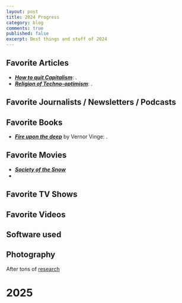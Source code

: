 ```yaml
---
layout: post
title: 2024 Progress
category: blog
comments: true
published: false
excerpt: Best things and stuff of 2024
---
```


## Favorite Articles

- _**[How to quit Capitalism](https://joanwestenberg.com/blog/how-to-quit-capitalism)**_: .  
- _**[Religion of Techno-optimism](https://disconnect.blog/the-religion-of-techno-optimism/)**_: .  

## Favorite Journalists / Newsletters / Podcasts

## Favorite Books

- _**[Fire upon the deep](https://joanwestenberg.com/blog/how-to-quit-capitalism)**_ by Vernor Vinge: .  

## Favorite Movies

- _**[Society of the Snow](https://www.youtube.com/watch?v=pDak4qLyF4Q)**_
-   


## Favorite TV Shows

## Favorite Videos

## Software used

## Photography

After tons of [research](https://docs.google.com/document/d/13QP4kOI--_2NexAredJVzttrohrRREJ20u5HSP7-MYY/edit)

# 2025

